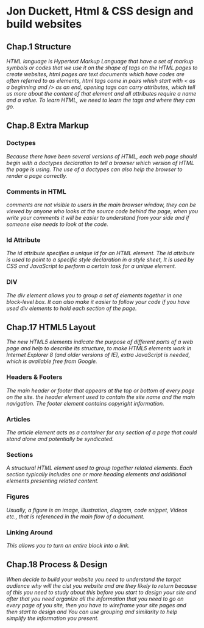 # Jon Duckett, Html & CSS design and build websites

## Chap.1 Structure
*HTML language is Hypertext Markup Language that have a set of markup symbols or 
codes that we use it on the shape of tags on the HTML pages to create websites,
html pages are text documents which have codes are often referred to as elements,
html tags come in pairs whish start with < as a beginning and /> as an end,
opening tags can carry attributes, which tell us more about the content of that element and all 
attributes require a name and a value.
To learn HTML, we need to learn the tags and where they can go.*
## Chap.8 Extra Markup
### **Doctypes**
*Because there have been several versions of HTML, each web page should begin with a doctypes declaration to tell a browser which version of HTML the page is using. The use of a doctypes can also help the browser to render a page correctly.*
### **Comments in HTML**
*comments are not visible to users in the main browser window, they can be viewed by anyone who looks at the source code behind the page, when you write your comments it will be easier to understand from your side and if someone else needs to look at the code.*
### **Id Attribute**
*The id attribute specifies a unique id for an HTML element. The id attribute is used to point to a specific style declaration in a style sheet, It is used by CSS and JavaScript to perform a certain task for a unique element.*
### **DIV** 

*The div element allows you to group a set of elements together in one block-level box. It can also make it easier to follow your code if you have used div elements to hold each section of the page.*

## Chap.17 HTML5 Layout
*The new HTML5 elements indicate the purpose of different parts of a web page and help to describe its structure, to make HTML5 elements work in Internet Explorer 8 (and older versions of IE), extra JavaScript is needed, which is available free from Google.*
### **Headers & Footers**
*The main header or footer that appears at the top or bottom of every page on the site.
the header element used to contain the site name and the main navigation. The footer element contains copyright information.*

### **Articles**
*The article element acts as a container for any section of a page that could stand alone and potentially be syndicated.*
### **Sections**
*A structural HTML element used to group together related elements. Each section typically includes one or more heading elements and additional elements presenting related content.*
### **Figures**
*Usually, a figure is an image, illustration, diagram, code snippet, Videos etc., that is referenced in the main flow of a document.*
### **Linking Around**
*This allows you to turn an entire block into a link.*
## Chap.18 Process & Design
*When decide to build your website you need to understand the target audience why will the cist you website and are they likely to return because of this you need to study about this before you start to design your site and after that you need organize all the information that you need to go on every page of you site, then you have to wireframe your site pages and then start to design and You can use grouping and similarity to help simplify the information you present.*


